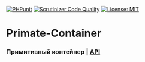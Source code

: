[![PHPunit](https://github.com/Jagepard/Primate-Container/actions/workflows/php.yml/badge.svg)](https://github.com/Jagepard/Primate-Container/actions/workflows/php.yml)
[![Scrutinizer Code Quality](https://scrutinizer-ci.com/g/Jagepard/Primate-Container/badges/quality-score.png?b=master)](https://scrutinizer-ci.com/g/Jagepard/Primate-Container/?branch=master)
[![License: MIT](https://img.shields.io/badge/license-MIT-498e7f.svg)](https://mit-license.org/)
# Primate-Container

### Примитивный контейнер | [API](https://github.com/Jagepard/Primate-Container/blob/master/api.md "Documentation API")
